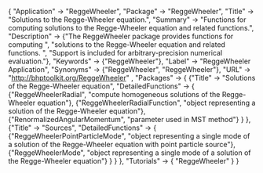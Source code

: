 {
 "Application" -> "ReggeWheeler",
 "Package" -> "ReggeWheeler",
 "Title" -> "Solutions to the Regge-Wheeler equation.",
 "Summary" -> 
   "Functions for computing solutions to the Regge-Wheeler equation and related functions.",
 "Description" -> 
   {"The ReggeWheeler package provides functions for computing ",
    "solutions to the Regge-Wheeler equation and related functions. ",
    "Support is included for arbitrary-precision numerical evaluation."},
 "Keywords" -> {"ReggeWheeler"},
 "Label" -> "ReggeWheeler Application",
 "Synonyms" -> {"ReggeWheeler", "ReggeWheeler"},
 "URL" -> "http://bhptoolkit.org/ReggeWheeler" ,
 "Packages" -> {
   {"Title" -> "Solutions of the Regge-Wheeler equation",
    "DetailedFunctions" -> {
      {"ReggeWheelerRadial", "compute homogeneous solutions of the Regge-Wheeler equation"},
      {"ReggeWheelerRadialFunction", "object representing a solution of the Regge-Wheeler equation"},
      {"RenormalizedAngularMomentum", "parameter used in MST method"}
    }
   },
   {"Title" -> "Sources",
    "DetailedFunctions" -> {
      {"ReggeWheelerPointParticleMode", "object representing a single mode of a solution of the Regge-Wheeler equation with point particle source"},
      {"ReggeWheelerMode", "object representing a single mode of a solution of the Regge-Wheeler equation"}
    }
   }
 },
 "Tutorials" -> {
   "ReggeWheeler"
 } 
}
